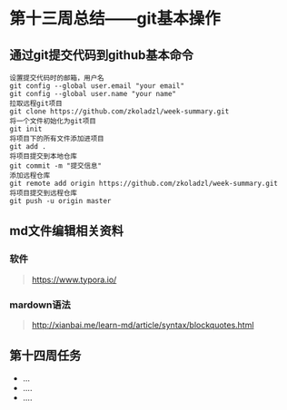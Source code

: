 # 第十三周总结——git基本操作

## 通过git提交代码到github基本命令

```shell
设置提交代码时的邮箱，用户名
git config --global user.email "your email"
git config --global user.name "your name"
拉取远程git项目
git clone https://github.com/zkoladzl/week-summary.git
将一个文件初始化为git项目
git init
将项目下的所有文件添加进项目
git add . 
将项目提交到本地仓库
git commit -m "提交信息"
添加远程仓库
git remote add origin https://github.com/zkoladzl/week-summary.git
将项目提交到远程仓库
git push -u origin master
```

## md文件编辑相关资料

### 软件

> https://www.typora.io/ 

### mardown语法

> http://xianbai.me/learn-md/article/syntax/blockquotes.html 

## 第十四周任务

- ...
- ....
- ....

